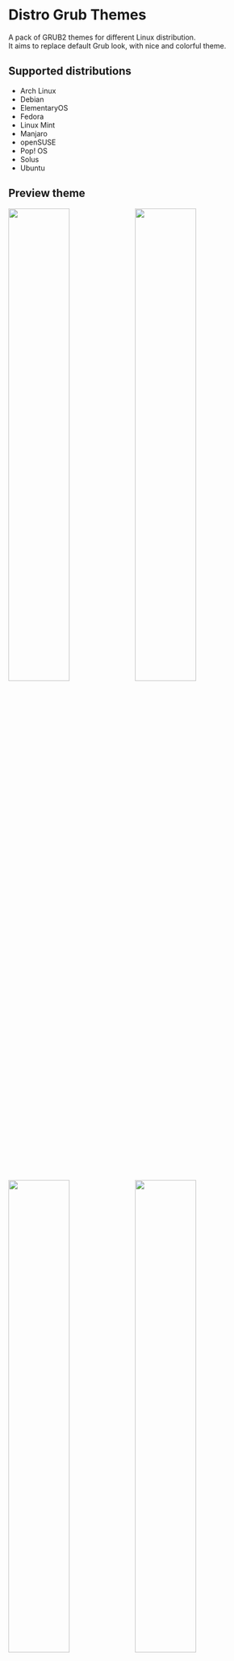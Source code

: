 # Distro Grub Themes

A pack of GRUB2 themes for different Linux distribution.<br>
It aims to replace default Grub look, with nice and colorful theme.

## Supported distributions
- Arch Linux
- Debian
- ElementaryOS
- Fedora
- Linux Mint
- Manjaro
- openSUSE
- Pop! OS
- Solus
- Ubuntu

## Preview theme

<p float="left">
<img src="https://raw.githubusercontent.com/The-Repo-Club/distro-grub-themes/master/preview/Arch%20Linux.png" width="49%"/>
<img src="https://raw.githubusercontent.com/The-Repo-Club/distro-grub-themes/master/preview/Debian.png" width="49%"/>
</p>
<p float="left">
<img src="https://raw.githubusercontent.com/The-Repo-Club/distro-grub-themes/master/preview/ElementaryOS.png" width="49%"/>
<img src="https://raw.githubusercontent.com/The-Repo-Club/distro-grub-themes/master/preview/Fedora.png" width="49%"/>
</p>
<p float="left">
<img src="https://raw.githubusercontent.com/The-Repo-Club/distro-grub-themes/master/preview/Linux%20Mint.png" width="49%"/>
<img src="https://raw.githubusercontent.com/The-Repo-Club/distro-grub-themes/master/preview/Manjaro.png" width="49%"/>
</p>
<p float="left">
<img src="https://raw.githubusercontent.com/The-Repo-Club/distro-grub-themes/master/preview/openSUSE.png" width="49%"/>
<img src="https://raw.githubusercontent.com/The-Repo-Club/distro-grub-themes/master/preview/popOS.png" width="49%"/>
</p>
<p float="left">
<img src="https://raw.githubusercontent.com/The-Repo-Club/distro-grub-themes/master/preview/Solus.png" width="49%"/>
<img src="https://raw.githubusercontent.com/The-Repo-Club/distro-grub-themes/master/preview/Ubuntu.png" width="49%"/>
</p>

## Installation via Grub Customizer

In order to clone repository from Github you have to install `git` package <br>
Alternatively you can download zip package - **Code -> Download ZIP**

#### Clone the repository
You can clone repository or go to [release page](https://github.com/The-Repo-Club/distro-grub-themes/releases) and download a single theme
```
git clone https://github.com/The-Repo-Club/distro-grub-themes.git
```

### Install Grub Customizer

Apt
```
sudo add-apt-repository ppa:danielrichter2007/grub-customizer
sudo apt-get update
sudo apt-get install grub-customizer
```
Pacman
```
sudo pacman -S grub-customizer
```

Dnf
```
sudo dnf install grub-customizer
```

Eopkg
```
sudo eopkg install grub-customizer
```
### Install pre-made theme with Grub Customizer

- Open Grub Customizer
- Go to **Appearance settings** tab
- Select *Custom resolution* and type in your resolution. E.g: 1920x1080
- Press *Add theme* button, go to your directory, where you have cloned repository. In my case `/home/dt/distro-grub-theme`
- Select your theme located in `/themes` directory
- Save changes

### Install custom-made theme with Grub Customizer

- Edit your theme located in `/customize` folder
- With your file manager, inside edited theme directory, select all files and **create archive** with .tar or .tar.xz extension
- Open Grub Customizer
- Go to **Appearance settings** tab
- Select *Custom resolution* and type in your resolution. E.g: 1920x1080
- Press *Add theme* button, go to your directory, where you have cloned repository. In my case `/home/dt/distro-grub-theme`
- Change view settings from *Archive files* to **All files**
- Select your archive
- Save changes


## Manual Installation

In order to clone repository from Github you have to install `git` package <br>
Alternatively you can download zip package - **Code -> Download ZIP**

#### Clone the repository
You can clone repository or go to [release page](https://github.com/The-Repo-Club/distro-grub-themes/releases) and download a single theme
```
git clone https://github.com/The-Repo-Club/distro-grub-themes.git
```

#### Create themes directory
```
sudo mkdir /boot/grub/themes
```

#### Edit or use pre-made theme
```
cd distro-grub-themes/customize
```

#### Copy theme
Theme must be unpacked (in folder)
```
sudo cp -r Ubuntu/ /boot/grub/themes
```

#### Edit Grub config
You can use your favourite text editor
```
sudo nano /etc/default/grub
```
Uncomment this line and set your resolution:
```
GRUB_GFXMODE=1920x1080
```

At the end of file add theme path:
```
GRUB_THEME="/boot/grub/themes/Ubuntu/theme.txt"
```
Replace "Ubuntu" with selected theme<br>
Ctrl+O to save, Ctrl+X to exit
